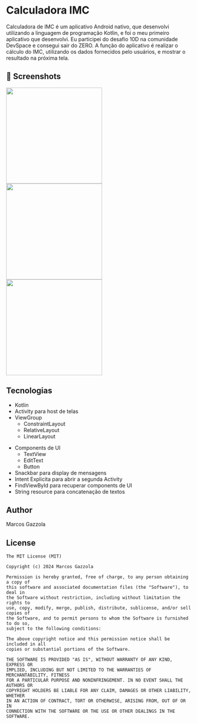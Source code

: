 # Calculadora IMC
Calculadora de IMC é um aplicativo Android nativo, que desenvolvi utilizando a linguagem de programação Kotlin, e foi o meu primeiro aplicativo que desenvolvi. Eu participei do desafio 10D na comunidade DevSpace e consegui sair do ZERO. A função do aplicativo é realizar o cálculo do IMC, utilizando os dados fornecidos pelo usuários, e mostrar o resultado na próxima tela.

## :camera_flash: Screenshots
<!-- You can add more screenshots here if you like -->
<img src="https://github.com/gazzolamarcos/aCalculadoraIMC/assets/166654274/c9183963-4788-4c1e-9010-abf1ac844e0b" width=260/>
<img src="https://github.com/gazzolamarcos/aCalculadoraIMC/assets/166654274/a88c676c-0615-41e3-8d55-12547af777cd" width=260/>
<img src="https://github.com/gazzolamarcos/aCalculadoraIMC/assets/166654274/938ac3b1-c82f-440d-b376-a1139ad585ed" width=260/>

## Tecnologias
* Kotlin
* Activity para host de telas
* ViewGroup
    * ConstraintLayout  
    * RelativeLayout
    * LinearLayout
- Components de UI
    - TextView
    - EditText
    - Button
- Snackbar para display de mensagens
- Intent Explicita para abrir a segunda Activity
- FindViewById para recuperar components de UI
- String resource para concatenação de textos

## Author
Marcos Gazzola

## License
```
The MIT License (MIT)

Copyright (c) 2024 Marcos Gazzola

Permission is hereby granted, free of charge, to any person obtaining a copy of
this software and associated documentation files (the "Software"), to deal in
the Software without restriction, including without limitation the rights to
use, copy, modify, merge, publish, distribute, sublicense, and/or sell copies of
the Software, and to permit persons to whom the Software is furnished to do so,
subject to the following conditions:

The above copyright notice and this permission notice shall be included in all
copies or substantial portions of the Software.

THE SOFTWARE IS PROVIDED "AS IS", WITHOUT WARRANTY OF ANY KIND, EXPRESS OR
IMPLIED, INCLUDING BUT NOT LIMITED TO THE WARRANTIES OF MERCHANTABILITY, FITNESS
FOR A PARTICULAR PURPOSE AND NONINFRINGEMENT. IN NO EVENT SHALL THE AUTHORS OR
COPYRIGHT HOLDERS BE LIABLE FOR ANY CLAIM, DAMAGES OR OTHER LIABILITY, WHETHER
IN AN ACTION OF CONTRACT, TORT OR OTHERWISE, ARISING FROM, OUT OF OR IN
CONNECTION WITH THE SOFTWARE OR THE USE OR OTHER DEALINGS IN THE SOFTWARE.
```
